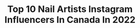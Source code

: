 ---
title: Top 10 Nail Artists Instagram Influencers In Canada In 2022
description: >-
  Find top nail artists Instagram influencers in Canada in 2022. Most popular hashtags: #nails #nailart #nailsofinstagram #nailsalon.
platform: Instagram
hits: 23
text_top: See the most popular Instagram accounts on inBeat.
text_bottom: Our platform aggregates 23 Instagram influencers like this in Canada for you to collaborate.
profiles:
  - username: "nailsfromnars"
    fullname: >-
      Nargis Khan | Tips Nail Bar
    bio: >-
      Nail Artist @tipsnailbar Editorial Manicurist rep'd by @p1magency 📍Toronto, Canada
    location: "Canada"
    followers: 6876
    engagement: 253
    commentsToLikes: 0.105933
    id: ck5hsp28vwyoa0i11zwgylhjd
    verified: false
    hashtags: ""
  - username: "kingstonnails"
    fullname: >-
      Kingston-CEO Of Stiletto Nails
    bio: >-
      Toronto🇨🇦 nails artist , nails accessories supplier Business/Training Inquires Nails appointment & salon info 👉 @stiletto.nails Products purchase 👇
    location: "Canada"
    followers: 140177
    engagement: 115
    commentsToLikes: 0.013181
    id: ck0tzeqzvq3by0i19n6fmibb4
    verified: false
    hashtags: "#nailsofinstagram, #instagood, #ombrenails, #hudabeauty"
  - username: "nyanails"
    fullname: >-
      Becca
    bio: >-
      💅🏻 Nail artist from Canada! 💡 Inspired? #looknyanails 📧 Contact: notyouraveragenails@hotmail.com
    location: "Canada"
    followers: 26095
    engagement: 277
    commentsToLikes: 0.020312
    id: ck5hsqap8x0hr0i11bnjxo69h
    verified: false
    hashtags: "#one, #looknyanails, #lovesickgirls, #happy"
  - username: "jenny.jennys"
    fullname: >-
      Jenny’s Nail
    bio: >-
      📍TORONTO 🇨🇦 🧚‍♂️European nail expert #yorkville#nails 🧚‍♂️12 years of experience 🧚TRAINING AVAILABLE 🧚‍♂️ONLINE TRAINING SOON 💋
    location: "Canada"
    followers: 32706
    engagement: 2361
    commentsToLikes: 0.003110
    id: ckf5r2doxb6ie0j23l1b2pwqd
    verified: false
    hashtags: "#nailstyle, #nailpro, #nailsonfleek, #nailinspo"
  - username: "natashaharton"
    fullname: >-
      Natasha Harton Nails
    bio: >-
      Ugly Duckling Master Educator Victoria, BC
    location: "Canada"
    followers: 57261
    engagement: 320
    commentsToLikes: 0.026277
    id: ck0tybkaumaxh0i192yfozbf7
    verified: false
    hashtags: "#halloween, #nailartaddict, #natashaharton, #pastelnails"
  - username: "vivianwong_"
    fullname: >-
      V
    bio: >-
      🥀
    location: "Canada"
    followers: 18661
    engagement: 589
    commentsToLikes: 0.050896
    id: ck0vww6iuvvt90i19rap5fjx1
    verified: false
    hashtags: "#toronto, #streetmagazine, #outfitsociety, #highsnobiety"
  - username: "candynailbar"
    fullname: >-
      Bar à Ongles CANDY Nail Bar
    bio: >-
      💗A BIENTOT💗 💅Shellac | Ongles Gel | Pedicure | Nail Art 💗Est.2009 @tamaradilullo 💗Custom PRESS-ONS DM us! 💟 BOUTIQUE & PRESS-ONS
    location: "Canada"
    followers: 15572
    engagement: 52
    commentsToLikes: 0.060686
    id: ck6uc5zp2dq1r0j712jwbateq
    verified: false
    hashtags: "#springnails, #sailormoonnails, #nailsmontreal, #nailstagram"
  - username: "miriannjoh"
    fullname: >-
      Mirian Njoh
    bio: >-
      🎙️ Host @welovetoseeitpodcast 💡 Creating and curating a life of style and art 📍Toronto (🇱🇷 x 🇳🇬) 📧 info@miriannjoh.com
    location: "Canada"
    followers: 20400
    engagement: 563
    commentsToLikes: 0.039640
    id: ck0u6kba824vc0i19sjowmvva
    verified: false
    hashtags: "#whatimwearing, #earringstyle, #hairjourney, #braidstyle"
  - username: "mutarimusic"
    fullname: >-
      ✨🌴🍍MUTARI🍍🌴✨
    bio: >-
      🧿👁444👁🧿 🇨🇲🇩🇪 🇨🇦 F O R E I G N 🌍 S O U N D “MOMMA” 👸🏾 Available Everywhere ⬇️
    location: "Canada"
    followers: 20669
    engagement: 605
    commentsToLikes: 0.111506
    id: ck6uhf8ry8rv70j71s3jldu3b
    verified: false
    hashtags: "#rap, #party, #remix, #photooftheday"
  - username: "_sahibadhaliwal_"
    fullname: >-
      SAHIBA KAUR DHALIWAL
    bio: >-
      Makeup • Fashion • Lifestyle Freelance Makeup Artist 💌Email for all inquiries @maharanistudio_ 📍Vancouver, BC
    location: "Canada"
    followers: 19247
    engagement: 1710
    commentsToLikes: 0.037488
    id: ck9wor41o68vm0j78p123uwpf
    verified: false
    hashtags: "#narscosmetics, #punjabimodel, #indigo, #pixibypetra"
---